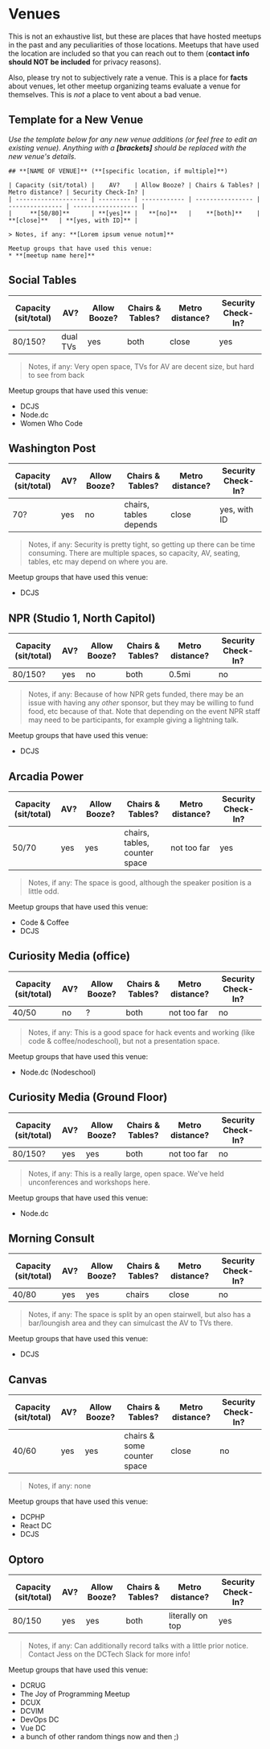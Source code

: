 # Venues

This is not an exhaustive list, but these are places that have hosted meetups in the past and any peculiarities of those locations. Meetups that have used the location are included so that you can reach out to them (**contact info should NOT be included** for privacy reasons).

Also, please try not to subjectively rate a venue. This is a place for **facts** about venues, let other meetup organizing teams evaluate a venue for themselves. This is _not_ a place to vent about a bad venue.

## Template for a New Venue

_Use the template below for any new venue additions (or feel free to edit an existing venue). Anything with a **[brackets]** should be replaced with the new venue's details._

```
## **[NAME OF VENUE]** (**[specific location, if multiple]**)

| Capacity (sit/total) |    AV?    | Allow Booze? | Chairs & Tables? | Metro distance? | Security Check-In? |
| -------------------- | --------- | ------------ | ---------------- | --------------- | ------------------ |
|     **[50/80]**      | **[yes]** |   **[no]**   |    **[both]**    |   **[close]**   | **[yes, with ID]** |

> Notes, if any: **[Lorem ipsum venue notum]**

Meetup groups that have used this venue:
* **[meetup name here]**
```

## Social Tables

| Capacity (sit/total) |    AV?    | Allow Booze? | Chairs & Tables? | Metro distance? | Security Check-In? |
| -------------------- | --------- | ------------ | ---------------- | --------------- | ------------------ |
|     80/150?      | dual TVs |   yes   |    both    |   close   | yes |

> Notes, if any: Very open space, TVs for AV are decent size, but hard to see from back

Meetup groups that have used this venue:
* DCJS
* Node.dc
* Women Who Code

## Washington Post

| Capacity (sit/total) |    AV?    | Allow Booze? | Chairs & Tables? | Metro distance? | Security Check-In? |
| -------------------- | --------- | ------------ | ---------------- | --------------- | ------------------ |
|     70?      | yes |   no   |    chairs, tables depends    |   close   | yes, with ID |

> Notes, if any: Security is pretty tight, so getting up there can be time consuming. There are multiple spaces, so capacity, AV, seating, tables, etc may depend on where you are.

Meetup groups that have used this venue:
* DCJS

## NPR (Studio 1, North Capitol)

| Capacity (sit/total) |    AV?    | Allow Booze? | Chairs & Tables? | Metro distance? | Security Check-In? |
| -------------------- | --------- | ------------ | ---------------- | --------------- | ------------------ |
|     80/150?      | yes |   no   |    both    |   0.5mi   | no |

> Notes, if any: Because of how NPR gets funded, there may be an issue with having any _other_ sponsor, but they may be willing to fund food, etc because of that. Note that depending on the event NPR staff may need to be participants, for example giving a lightning talk.

Meetup groups that have used this venue:
* DCJS

## Arcadia Power

| Capacity (sit/total) |    AV?    | Allow Booze? | Chairs & Tables? | Metro distance? | Security Check-In? |
| -------------------- | --------- | ------------ | ---------------- | --------------- | ------------------ |
|     50/70      | yes |   yes   |    chairs, tables, counter space    |   not too far   | yes |

> Notes, if any: The space is good, although the speaker position is a little odd.

Meetup groups that have used this venue:
* Code & Coffee
* DCJS

## Curiosity Media (office)

| Capacity (sit/total) |    AV?    | Allow Booze? | Chairs & Tables? | Metro distance? | Security Check-In? |
| -------------------- | --------- | ------------ | ---------------- | --------------- | ------------------ |
|     40/50      | no |   ?   |    both    |   not too far   | no |

> Notes, if any: This is a good space for hack events and working (like code & coffee/nodeschool), but not a presentation space.

Meetup groups that have used this venue:
* Node.dc (Nodeschool)

## Curiosity Media (Ground Floor)

| Capacity (sit/total) |    AV?    | Allow Booze? | Chairs & Tables? | Metro distance? | Security Check-In? |
| -------------------- | --------- | ------------ | ---------------- | --------------- | ------------------ |
|     80/150?      | yes |   yes   |    both    |   not too far   | no |

> Notes, if any: This is a really large, open space. We've held unconferences and workshops here.

Meetup groups that have used this venue:
* Node.dc

## Morning Consult

| Capacity (sit/total) |    AV?    | Allow Booze? | Chairs & Tables? | Metro distance? | Security Check-In? |
| -------------------- | --------- | ------------ | ---------------- | --------------- | ------------------ |
|     40/80      | yes |   yes   |    chairs    |   close   | no |

> Notes, if any: The space is split by an open stairwell, but also has a bar/loungish area and they can simulcast the AV to TVs there.

Meetup groups that have used this venue:
* DCJS

## Canvas

| Capacity (sit/total) |    AV?    | Allow Booze? | Chairs & Tables? | Metro distance? | Security Check-In? |
| -------------------- | --------- | ------------ | ---------------- | --------------- | ------------------ |
|     40/60      | yes |   yes   |    chairs & some counter space    |   close   | no |

> Notes, if any: none

Meetup groups that have used this venue:
* DCPHP
* React DC
* DCJS

## Optoro

| Capacity (sit/total) |    AV?    | Allow Booze? | Chairs & Tables? | Metro distance?  | Security Check-In? |
| -------------------- | --------- | ------------ | ---------------- | ---------------- | ------------------ |
|        80/150        |    yes    |      yes     |       both       | literally on top |        yes         |

> Notes, if any: Can additionally record talks with a little prior notice. Contact Jess on the DCTech Slack for more info!

Meetup groups that have used this venue:
* DCRUG
* The Joy of Programming Meetup
* DCUX
* DCVIM
* DevOps DC
* Vue DC
* a bunch of other random things now and then ;)


